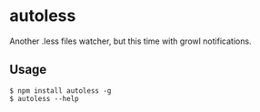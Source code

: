 autoless
========

Another .less files watcher, but this time with growl notifications.

Usage
-----

    $ npm install autoless -g
    $ autoless --help

